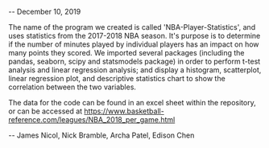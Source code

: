 -- December 10, 2019

The name of the program we created is called 'NBA-Player-Statistics', and uses statistics from the 2017-2018 NBA season. It's purpose is to determine if the number of minutes played by individual players has an impact on how many points they scored. We imported several packages (including the pandas, seaborn, scipy and statsmodels package) in order to perform t-test analysis and linear regression analysis; and display a histogram, scatterplot, linear regression plot, and descriptive statistics chart to show the correlation between the two variables. 

The data for the code can be found in an excel sheet within the repository, or can be accessed at https://www.basketball-reference.com/leagues/NBA_2018_per_game.html

-- James Nicol, Nick Bramble, Archa Patel, Edison Chen

